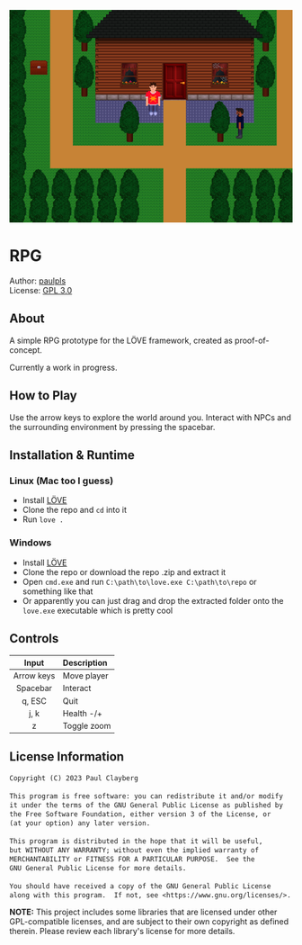 ![screenshot](assets/img/screenshot.png)



# RPG
Author: [paulpls](https://github.com/paulpls)  
License: [GPL 3.0](LICENSE.md)



## About
A simple RPG prototype for the LÖVE framework, created as proof-of-concept.  
  
Currently a work in progress.



## How to Play
Use the arrow keys to explore the world around you. Interact with NPCs and the surrounding environment by pressing the spacebar.



## Installation & Runtime
### Linux (Mac too I guess)
- Install [LÖVE](https://www.love2d.org)
- Clone the repo and `cd` into it
- Run `love .`
### Windows
- Install [LÖVE](https://www.love2d.org)
- Clone the repo or download the repo .zip and extract it
- Open `cmd.exe` and run `C:\path\to\love.exe C:\path\to\repo` or something like that
- Or apparently you can just drag and drop the extracted folder onto the `love.exe` executable which is pretty cool



## Controls
| Input      | Description  |
|:----------:|:-------------|
| Arrow keys | Move player  |
| Spacebar   | Interact     |
| q, ESC     | Quit         |
| j, k       | Health -/+   |
| z          | Toggle zoom  |



## License Information
  
    Copyright (C) 2023 Paul Clayberg
    
    This program is free software: you can redistribute it and/or modify
    it under the terms of the GNU General Public License as published by
    the Free Software Foundation, either version 3 of the License, or
    (at your option) any later version.
    
    This program is distributed in the hope that it will be useful,
    but WITHOUT ANY WARRANTY; without even the implied warranty of
    MERCHANTABILITY or FITNESS FOR A PARTICULAR PURPOSE.  See the
    GNU General Public License for more details.
    
    You should have received a copy of the GNU General Public License
    along with this program.  If not, see <https://www.gnu.org/licenses/>.

**NOTE:** This project includes some libraries that are licensed under other GPL-compatible licenses, and are subject to their own copyright as defined therein. Please review each library's license for more details.



